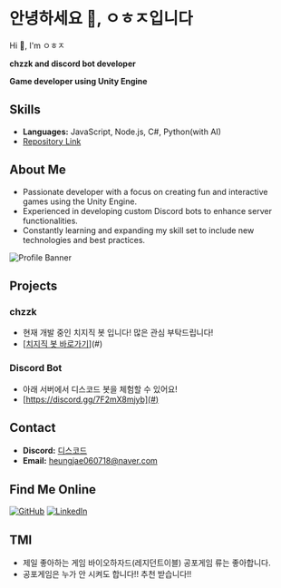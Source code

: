 # 안녕하세요 👋, ㅇㅎㅈ입니다
Hi 👋, I'm ㅇㅎㅈ

**chzzk and discord bot developer**

**Game developer using Unity Engine**

## Skills
- **Languages:** JavaScript, Node.js, C#, Python(with AI)
- [Repository Link](#)

## About Me
- Passionate developer with a focus on creating fun and interactive games using the Unity Engine.
- Experienced in developing custom Discord bots to enhance server functionalities.
- Constantly learning and expanding my skill set to include new technologies and best practices.

![Profile Banner](https://via.placeholder.com/1200x400.png?text=Welcome+to+my+GitHub)

## Projects
### chzzk
- 현재 개발 중인 치지직 봇 입니다! 많은 관심 부탁드립니다!
- [[치지직 봇 바로가기](https://chzzk.naver.com/2ee5134cd4295162782a87e9ff87c3a3)](#)

### Discord Bot
- 아래 서버에서 디스코드 봇을 체험할 수 있어요!
- [https://discord.gg/7F2mX8mjyb](#)

## Contact
- **Discord:** [디스코드](https://discord.gg/7F2mX8mjyb)
- **Email:** heungjae060718@naver.com

## Find Me Online
[![GitHub](https://img.shields.io/badge/GitHub-100000?style=for-the-badge&logo=github&logoColor=white)](https://github.com/in-seoul)
[![LinkedIn](https://img.shields.io/badge/LinkedIn-0077B5?style=for-the-badge&logo=linkedin&logoColor=white)](https://www.linkedin.com/in/in-seoul)

## TMI
- 제일 좋아하는 게임 바이오하자드(레지던트이블) 공포게임 류는 좋아합니다.
- 공포게임은 누가 안 시켜도 합니다!! 추천 받습니다!!
